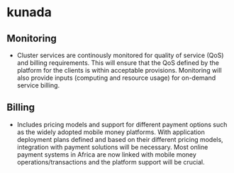 # kunada

## Monitoring

* Cluster services are continously monitored for quality of service (QoS) and billing requirements. This will ensure that the QoS defined by the platform for the clients is within acceptable provisions. Monitoring will also provide inputs (computing and resource usage) for
on-demand service billing.

## Billing

* Includes pricing models and support for different payment options such as the widely adopted mobile money platforms. With application deployment plans defined and based on their different pricing models, integration with payment solutions will be necessary. Most online
payment systems in Africa are now linked with mobile money operations/transactions and the platform support will be crucial.
